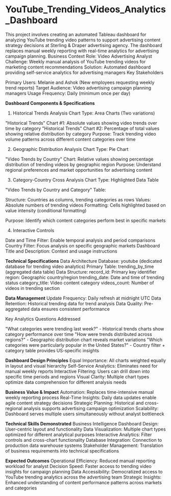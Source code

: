 # YouTube_Trending_Videos_Analytics_Dashboard
This project involves creating an automated Tableau dashboard for analyzing YouTube trending video patterns to support advertising content strategy decisions at Sterling & Draper advertising agency. The dashboard replaces manual weekly reporting with real-time analytics for advertising campaign planning.
Business Context
Role: Video Advertising Analyst
Challenge: Weekly manual analysis of YouTube trending videos for marketing content recommendations
Solution: Automated dashboard providing self-service analytics for advertising managers
Key Stakeholders

Primary Users: Melanie and Ashok (New employees requesting weekly trend reports)
Target Audience: Video advertising campaign planning managers
Usage Frequency: Daily (minimum once per day)

**Dashboard Components & Specifications**
1. Historical Trends Analysis
Chart Type: Area Charts (Two variations)

"Historical Trends" Chart #1: Absolute values showing video trends over time by category
"Historical Trends" Chart #2: Percentage of total values showing relative distribution by category
Purpose: Track trending video volume patterns across different content categories over time

2. Geographic Distribution Analysis
Chart Type: Pie Chart

"Video Trends by Country" Chart: Relative values showing percentage distribution of trending videos by geographic region
Purpose: Understand regional preferences and market opportunities for advertising content

3. Category-Country Cross Analysis
Chart Type: Highlighted Data Table

"Video Trends by Country and Category" Table:

Structure: Countries as columns, trending categories as rows
Values: Absolute numbers of trending videos
Formatting: Cells highlighted based on value intensity (conditional formatting)


Purpose: Identify which content categories perform best in specific markets

4. Interactive Controls

Date and Time Filter: Enable temporal analysis and period comparisons
Country Filter: Focus analysis on specific geographic markets
Dashboard Title and Description: Context and usage instructions

**Technical Specifications**
Data Architecture
Database: youtube (dedicated database for trending video analytics)
Primary Table: trending_by_time (aggregated data table)
Data Structure:
record_id: Primary key identifier
region: Geographic country/region
trending_date: Date and time of trending status
category_title: Video content category
videos_count: Number of videos in trending section


**Data Management**
Update Frequency: Daily refresh at midnight UTC
Data Retention: Historical trending data for trend analysis
Data Quality: Pre-aggregated data ensures consistent performance

Key Analytics Questions Addressed

"What categories were trending last week?" - Historical trends charts show category performance over time
"How were trends distributed across regions?" - Geographic distribution chart reveals market variations
"Which categories were particularly popular in the United States?" - Country filter + category table provides US-specific insights

**Dashboard Design Principles**
Equal Importance: All charts weighted equally in layout and visual hierarchy
Self-Service Analytics: Eliminates need for manual weekly reports
Interactive Filtering: Users can drill down into specific time periods and regions
Visual Clarity: Multiple chart types optimize data comprehension for different analysis needs

**Business Value & Impact**
Automation: Replaces time-intensive manual weekly reporting process
Real-Time Insights: Daily data updates enable agile content strategy decisions
Strategic Planning: Historical and cross-regional analysis supports advertising campaign optimization
Scalability: Dashboard serves multiple users simultaneously without analyst bottleneck

**Technical Skills Demonstrated**
Business Intelligence Dashboard Design: User-centric layout and functionality
Data Visualization: Multiple chart types optimized for different analytical purposes
Interactive Analytics: Filter controls and cross-chart functionality
Database Integration: Connection to production data warehouse systems
Stakeholder Management: Translation of business requirements into technical specifications

**Expected Outcomes**
Operational Efficiency: Reduced manual reporting workload for analyst
Decision Speed: Faster access to trending video insights for campaign planning
Data Accessibility: Democratized access to YouTube trending analytics across the advertising team
Strategic Insights: Enhanced understanding of content performance patterns across markets and categories

